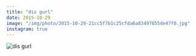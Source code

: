 ```yaml
---
title: "dis gurl"
date: 2015-10-29
image: "/img/photo/2015-10-29-21cc5f7b1c25cfda6a83497855de47f0.jpg"
instagram: true
---
```


![dis gurl](/img/photo/2015-10-29-21cc5f7b1c25cfda6a83497855de47f0.jpg)
